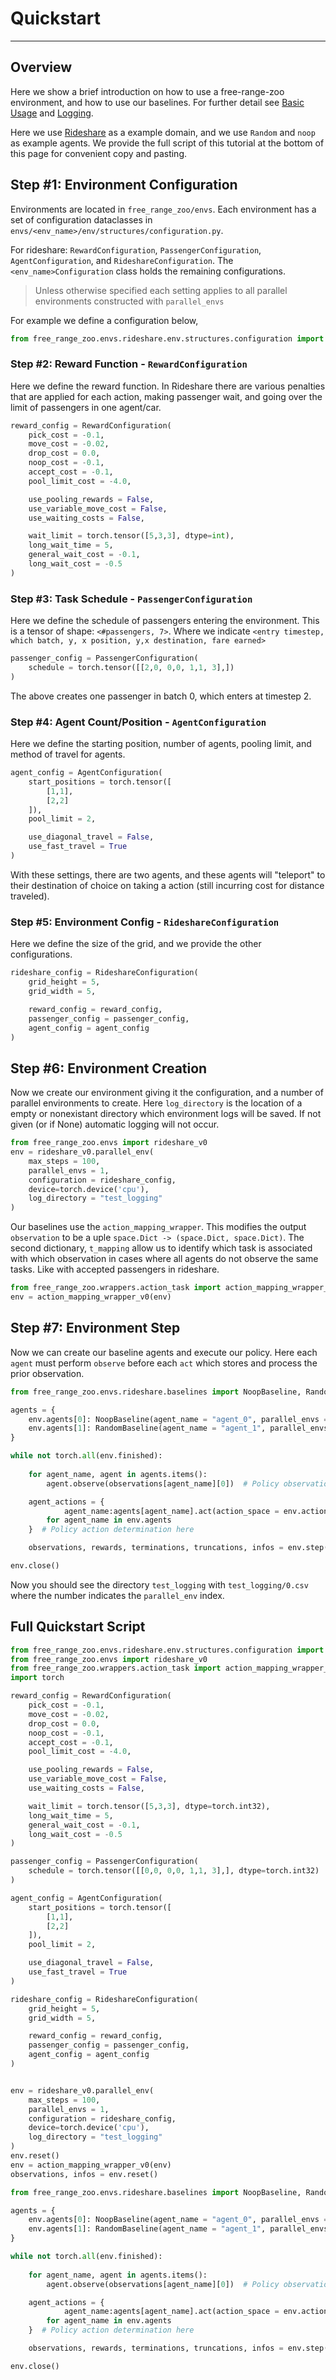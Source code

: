 # Quickstart

---

## Overview 

Here we show a brief introduction on how to use a free-range-zoo environment, and how to use our baselines. For further detail see [Basic Usage](https://oasys-mas.github.io/free-range-zoo/introduction/basic_usage.html) and [Logging](https://oasys-mas.github.io/free-range-zoo/introduction/logging.html).

Here we use [Rideshare](https://oasys-mas.github.io/free-range-zoo/environments/rideshare/index.html) as a example domain, and we use `Random` and `noop` as example agents. We provide the full script of this tutorial at the bottom of this page for convenient copy and pasting. 


## Step #1: Environment Configuration

Environments are located in `free_range_zoo/envs`. Each environment has a set of configuration dataclasses in `envs/<env_name>/env/structures/configuration.py`. 

For rideshare: `RewardConfiguration`, `PassengerConfiguration`, `AgentConfiguration`, and `RideshareConfiguration`. The `<env_name>Configuration` class holds the remaining configurations.

> Unless otherwise specified each setting applies to all parallel environments constructed with `parallel_envs`


For example we define a configuration below, 

```py
from free_range_zoo.envs.rideshare.env.structures.configuration import RewardConfiguration, PassengerConfiguration, AgentConfiguration, RideshareConfiguration
```

### Step #2: Reward Function - `RewardConfiguration`

Here we define the reward function. In Rideshare there are various penalties that are applied for each action, making passenger wait, and going over the limit of passengers in one agent/car.

```py
reward_config = RewardConfiguration(
    pick_cost = -0.1,
    move_cost = -0.02,
    drop_cost = 0.0,
    noop_cost = -0.1,
    accept_cost = -0.1,
    pool_limit_cost = -4.0,

    use_pooling_rewards = False,
    use_variable_move_cost = False,
    use_waiting_costs = False,

    wait_limit = torch.tensor([5,3,3], dtype=int),
    long_wait_time = 5,
    general_wait_cost = -0.1,
    long_wait_cost = -0.5
)
```

### Step #3: Task Schedule - `PassengerConfiguration`

Here we define the schedule of passengers entering the environment. This is a tensor of shape: `<#passengers, 7>`. Where we indicate `<entry timestep, which batch, y, x position, y,x destination, fare earned>`

```py
passenger_config = PassengerConfiguration(
    schedule = torch.tensor([[2,0, 0,0, 1,1, 3],])
)
```

The above creates one passenger in batch 0, which enters at timestep 2. 

### Step #4: Agent Count/Position - `AgentConfiguration`

Here we define the starting position, number of agents, pooling limit, and method of travel for agents.


```py
agent_config = AgentConfiguration(
    start_positions = torch.tensor([
        [1,1],
        [2,2]
    ]),
    pool_limit = 2,

    use_diagonal_travel = False,
    use_fast_travel = True
)
```
With these settings, there are two agents, and these agents will "teleport" to their destination of choice on taking a action (still incurring cost for distance traveled).

### Step #5: Environment Config - `RideshareConfiguration`

Here we define the size of the grid, and we provide the other configurations.

```py
rideshare_config = RideshareConfiguration(
    grid_height = 5,
    grid_width = 5,

    reward_config = reward_config,
    passenger_config = passenger_config,
    agent_config = agent_config
)
```

## Step #6: Environment Creation

Now we create our environment giving it the configuration, and a number of parallel environments to create. Here `log_directory` is the location of a empty or nonexistant directory which environment logs will be saved. If not given (or if None) automatic logging will not occur.

```py
from free_range_zoo.envs import rideshare_v0
env = rideshare_v0.parallel_env(
    max_steps = 100,
    parallel_envs = 1,
    configuration = rideshare_config,
    device=torch.device('cpu'),
    log_directory = "test_logging"
)
```

Our baselines use the `action_mapping_wrapper`. This modifies the output `observation` to be a uple `space.Dict -> (space.Dict, space.Dict)`. The second dictionary, `t_mapping` allow us to identify which task is associated with which observation in cases where all agents do not observe the same tasks. Like with accepted passengers in rideshare.

```py
from free_range_zoo.wrappers.action_task import action_mapping_wrapper_v0
env = action_mapping_wrapper_v0(env)
```

## Step #7: Environment Step

Now we can create our baseline agents and execute our policy. Here each `agent` must perform `observe` before each `act` which stores and process the prior observation. 

```py
from free_range_zoo.envs.rideshare.baselines import NoopBaseline, RandomBaseline

agents = {
    env.agents[0]: NoopBaseline(agent_name = "agent_0", parallel_envs = 1),
    env.agents[1]: RandomBaseline(agent_name = "agent_1", parallel_envs = 1)
}

while not torch.all(env.finished):
    
    for agent_name, agent in agents.items():
        agent.observe(observations[agent_name][0])  # Policy observation 

    agent_actions = {
            agent_name:agents[agent_name].act(action_space = env.action_space(agent_name))
        for agent_name in env.agents
    }  # Policy action determination here

    observations, rewards, terminations, truncations, infos = env.step(agent_actions)

env.close()
```

Now you should see the directory `test_logging` with `test_logging/0.csv` where the number indicates the `parallel_env` index.

## Full Quickstart Script
```py
from free_range_zoo.envs.rideshare.env.structures.configuration import RewardConfiguration, PassengerConfiguration, AgentConfiguration, RideshareConfiguration
from free_range_zoo.envs import rideshare_v0
from free_range_zoo.wrappers.action_task import action_mapping_wrapper_v0
import torch

reward_config = RewardConfiguration(
    pick_cost = -0.1,
    move_cost = -0.02,
    drop_cost = 0.0,
    noop_cost = -0.1,
    accept_cost = -0.1,
    pool_limit_cost = -4.0,

    use_pooling_rewards = False,
    use_variable_move_cost = False,
    use_waiting_costs = False,

    wait_limit = torch.tensor([5,3,3], dtype=torch.int32),
    long_wait_time = 5,
    general_wait_cost = -0.1,
    long_wait_cost = -0.5
)

passenger_config = PassengerConfiguration(
    schedule = torch.tensor([[0,0, 0,0, 1,1, 3],], dtype=torch.int32)
)

agent_config = AgentConfiguration(
    start_positions = torch.tensor([
        [1,1],
        [2,2]
    ]),
    pool_limit = 2,

    use_diagonal_travel = False,
    use_fast_travel = True
)

rideshare_config = RideshareConfiguration(
    grid_height = 5,
    grid_width = 5,

    reward_config = reward_config,
    passenger_config = passenger_config,
    agent_config = agent_config
)


env = rideshare_v0.parallel_env(
    max_steps = 100,
    parallel_envs = 1,
    configuration = rideshare_config,
    device=torch.device('cpu'),
    log_directory = "test_logging"
)
env.reset()
env = action_mapping_wrapper_v0(env)
observations, infos = env.reset()

from free_range_zoo.envs.rideshare.baselines import NoopBaseline, RandomBaseline

agents = {
    env.agents[0]: NoopBaseline(agent_name = "agent_0", parallel_envs = 1),
    env.agents[1]: RandomBaseline(agent_name = "agent_1", parallel_envs = 1)
}

while not torch.all(env.finished):
    
    for agent_name, agent in agents.items():
        agent.observe(observations[agent_name][0])  # Policy observation 

    agent_actions = {
            agent_name:agents[agent_name].act(action_space = env.action_space(agent_name))
        for agent_name in env.agents
    }  # Policy action determination here

    observations, rewards, terminations, truncations, infos = env.step(agent_actions)

env.close()
```